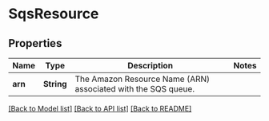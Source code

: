 # SqsResource

## Properties

Name | Type | Description | Notes
------------ | ------------- | ------------- | -------------
**arn** | **String** | The Amazon Resource Name (ARN) associated with the SQS queue. | 

[[Back to Model list]](../README.md#documentation-for-models) [[Back to API list]](../README.md#documentation-for-api-endpoints) [[Back to README]](../README.md)


